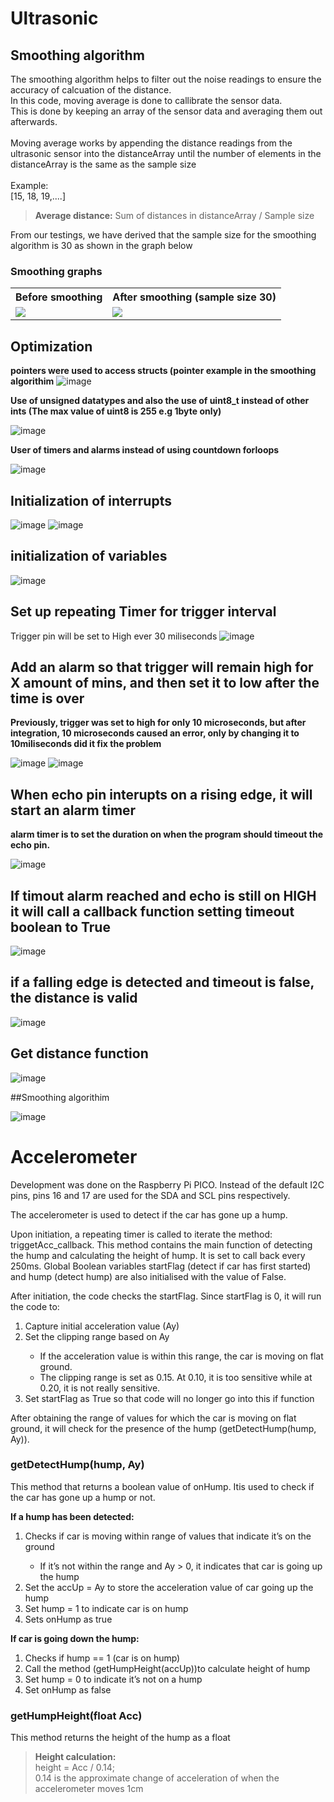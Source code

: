 # Ultrasonic

## Smoothing algorithm
The smoothing algorithm helps to filter out the noise readings to ensure the accuracy of calcuation of the distance.
<br>
In this code, moving average is done to callibrate the sensor data.
<br>
This is done by keeping an array of the sensor data and averaging them out afterwards.
<br><br>
Moving average works by appending the distance readings from the ultrasonic sensor into the distanceArray until the number of elements in the distanceArray is the same as the sample size
<br><br> Example:
<br>
[15, 18, 19,....]

> <b>Average distance:</b> Sum of distances in distanceArray / Sample size

From our testings, we have derived that the sample size for the smoothing algorithm is 30 as shown in the graph below

### Smoothing graphs
<table>
<tr>
<th>
Before smoothing
</th>
<th>
After smoothing (sample size 30)
</th>
</tr>
<tr>
<td>
<img src=https://user-images.githubusercontent.com/112333943/204502769-818579af-8979-4dae-8e0a-8a508e683eb0.png>
</td>
<td>
<img src=https://user-images.githubusercontent.com/112333943/204502808-e01e0147-ee1a-429f-a40e-46f328430841.png>
</td>
</tr>
</table>



## Optimization

**pointers were used to access structs (pointer example in the smoothing algorithim**
![image](https://user-images.githubusercontent.com/92626804/204518718-3c48ed9d-710e-4cee-aeae-75d912302af5.png)

**Use of unsigned datatypes and also the use of uint8_t instead of other ints (The max value of uint8 is 255 e.g 1byte only)**

![image](https://user-images.githubusercontent.com/92626804/204518998-77ac5db9-0415-4c36-b052-5d98d021a639.png)

**User of timers and alarms instead of using countdown forloops**

![image](https://user-images.githubusercontent.com/92626804/204519245-49a14852-2d12-49f5-866f-9a495cbea3e7.png)

## Initialization of interrupts

![image](https://user-images.githubusercontent.com/92626804/204507955-8280d242-97c0-4547-bed3-e901b42d549b.png)
![image](https://user-images.githubusercontent.com/92626804/204506744-2df2bda9-4437-48f7-9471-2c51db176dc4.png)




## initialization of variables

![image](https://user-images.githubusercontent.com/92626804/204508233-096578d3-fcf5-4621-bd23-917f26999c17.png)


## Set up repeating Timer for trigger interval

Trigger pin will be set to High ever 30 miliseconds
![image](https://user-images.githubusercontent.com/92626804/204508473-13d8dcc3-639b-4d6a-9012-99852073f88d.png)


## Add an alarm so that trigger will remain high for X amount of mins, and then set it to low after the time is over

**Previously, trigger was set to high for only 10 microseconds, but after integration, 10 microseconds caused an error, only by
changing it to 10miliseconds did it fix the problem**

![image](https://user-images.githubusercontent.com/92626804/204509572-73c332cb-2e8b-4ed4-b132-3be1720295fa.png)
![image](https://user-images.githubusercontent.com/92626804/204510819-6bb30c63-87c7-4bec-9d50-39d5691c0d27.png)

## When echo pin interupts on a rising edge, it will start an alarm timer 
**alarm timer is to set the duration on when the program should timeout the echo pin.**

![image](https://user-images.githubusercontent.com/92626804/204511189-7c658796-dc7f-4f4a-9556-457c4637a3d9.png)


## If timout alarm reached and echo is still on HIGH it will call a callback function setting timeout boolean to True

![image](https://user-images.githubusercontent.com/92626804/204517755-c12d8b79-d257-4b3c-8ca4-0d4fdc408f95.png)


## if a falling edge is detected and timeout is false, the distance is valid

![image](https://user-images.githubusercontent.com/92626804/204518000-15802d7c-757b-4aa8-9552-c84aa82b337f.png)


## Get distance function
![image](https://user-images.githubusercontent.com/92626804/204518092-24f18d30-c8b4-4482-be1e-22224ad7a707.png)

##Smoothing algorithim

![image](https://user-images.githubusercontent.com/92626804/204518151-34979618-0b30-4ec2-b7e9-6a2d41001246.png)



# Accelerometer
Development was done on the Raspberry Pi PICO. Instead of the default I2C pins, pins 16 and 17 are used for the SDA and SCL pins respectively.

The accelerometer is used to detect if the car has gone up a hump. 

Upon initiation, a repeating timer is called to iterate the method: triggetAcc_callback. This method contains the main function of detecting the hump and calculating the height of hump. It is set to call back every 250ms. Global Boolean variables startFlag (detect if car has first started) and hump (detect hump) are also initialised with the value of False.

After initiation, the code checks the startFlag. Since startFlag is 0, it will run the code to:

<ol>
<li>Capture initial acceleration value (Ay)</li>
<li>Set the clipping range based on Ay</li>
<ul>
<li>If the acceleration value is within this range, the car is moving on flat ground.</li>
<li>The clipping range is set as 0.15. At 0.10, it is too sensitive while at 0.20, it is not really sensitive.</li>
</ul>
<li>Set startFlag as True so that code will no longer go into this if function</li>
</ol>

After obtaining the range of values for which the car is moving on flat ground, it will check for the presence of the hump (getDetectHump(hump, Ay)).

### getDetectHump(hump, Ay)

This method that returns a boolean value of onHump. Itis used to check if the car has gone up a hump or not.

<b>If a hump has been detected:</b>

<ol>
<li>Checks if car is moving within range of values that indicate it’s on the ground</li>
<ul>
<li>If it’s not within the range and Ay > 0, it indicates that car is going up the hump</li>
</ul>
<li>Set the accUp = Ay to store the acceleration value of car going up the hump</li>
<li>Set hump = 1 to indicate car is on hump</li>
<li>Sets onHump as true</li>
</ol>

<b>If car is going down the hump:</b>

<ol>
<li>Checks if hump == 1 (car is on hump)</li>
<li>Call the method (getHumpHeight(accUp))to calculate height of hump</li>
<li>Set hump = 0 to indicate it’s not on a hump</li>
<li>Set onHump as false</li>
</ol>

### getHumpHeight(float Acc)

This method returns the height of the hump as a float

> <b>Height calculation:</b><br>
height = Acc / 0.14;<br>
0.14 is the approximate change of acceleration of when the accelerometer moves 1cm
